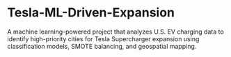 # Tesla-ML-Driven-Expansion
A machine learning-powered project that analyzes U.S. EV charging data to identify high-priority cities for Tesla Supercharger expansion using classification models, SMOTE balancing, and geospatial mapping.
